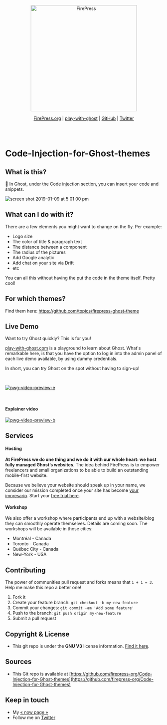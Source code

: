 &nbsp;

<p align="center">
  <a href="https://firepress.org/">
    <img src="https://user-images.githubusercontent.com/6694151/50166045-2cc53000-02b4-11e9-8f7f-5332089ec331.jpg" width="340px" alt="FirePress" />
  </a>
</p>

<p align="center">
    <a href="https://firepress.org/">FirePress.org</a> |
    <a href="https://play-with-ghost.com/">play-with-ghost</a> |
    <a href="https://github.com/firepress-org/">GitHub</a> |
    <a href="https://twitter.com/askpascalandy">Twitter</a>
    <br /> <br />
</p>

&nbsp;


# Code-Injection-for-Ghost-themes


## What is this?

🎨 In Ghost, under the Code injection section, you can insert your code and snippets.

![screen shot 2019-01-09 at 5 01 00 pm](https://user-images.githubusercontent.com/6694151/50931341-4b8c9180-1430-11e9-83e2-921b11b0b7b3.jpg)


## What can I do with it?

There are a few elements you might want to change on the fly. Per example:

- Logo size
- The color of title & paragraph text
- The distance between a component
- The radius of the pictures
- Add Google analytic
- Add chat on your site via Drift
- etc

You can all this without having the put the code in the theme itself. Pretty cool!


## For which themes?

Find them here:
https://github.com/topics/firepress-ghost-theme


## Live Demo

Want to try Ghost quickly? This is for you!

[play-with-ghost.com](https://play-with-ghost.com/) is a playground to learn about Ghost. What's remarkable here, is that you have the option to log in into the admin panel of each live demo available, by using dummy credentials.

In short, you can try Ghost on the spot without having to sign-up!

<br>

[![pwg-video-preview-e](https://user-images.githubusercontent.com/6694151/50233512-9bbc8a80-0381-11e9-83bb-f29a67000378.jpg)
](https://play-with-ghost.com/)

<br>

#### Explainer video

[![pwg-video-preview-b](https://user-images.githubusercontent.com/6694151/50162583-bc66e080-02ac-11e9-937f-741f6d388d40.jpg)](https://play-with-ghost.com/#video)


## Services

#### Hosting

**At FirePress we do one thing and we do it with our whole heart: we host fully managed Ghost’s websites**. The idea behind FirePress is to empower freelancers and small organizations to be able to build an outstanding mobile-first website.

Because we believe your website should speak up in your name, we consider our mission completed once your site has become [your impresario](https://firepress.org/en/why-launching-your-next-website-with-firepress/). Start your [free trial here](https://firepress.org/en/10-day-free-trial/). 


#### Workshop

We also offer a workshop where participants end up with a website/blog they can smoothly operate themselves. Details are coming soon. The workshops will be available in those cities:

- Montréal - Canada
- Toronto - Canada
- Québec City - Canada
- New-York - USA

## Contributing

The power of communities pull request and forks means that `1 + 1 = 3`. Help me make this repo a better one!

1. Fork it
2. Create your feature branch: `git checkout -b my-new-feature`
3. Commit your changes: `git commit -am 'Add some feature'`
4. Push to the branch: `git push origin my-new-feature`
5. Submit a pull request


## Copyright & License

- This git repo is under the **GNU V3** license information. [Find it here](https://github.com/pascalandy/GNU-GENERAL-PUBLIC-LICENSE/blob/master/LICENSE.md).


## Sources

- This Git repo is available at [https://github.com/firepress-org/Code-Injection-for-Ghost-themes](https://github.com/firepress-org/Code-Injection-for-Ghost-themes)

## Keep in touch

- My [« now page »](https://pascalandy.com/blog/now/)
- Follow me on [Twitter](https://twitter.com/askpascalandy)
